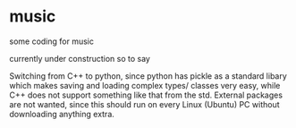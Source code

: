 # music
some coding for music

currently under construction so to say

Switching from C++ to python, since python has pickle as a standard libary
which makes saving and loading complex types/ classes very easy, while C++
does not support something like that from the std.
External packages are not wanted, since this should run on every Linux (Ubuntu)
PC without downloading anything extra.
